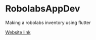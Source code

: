 
# RobolabsAppDev
Making a robolabs inventory using flutter

[Website link](https://dhruv23.github.io/RobolabsAppDev/)

